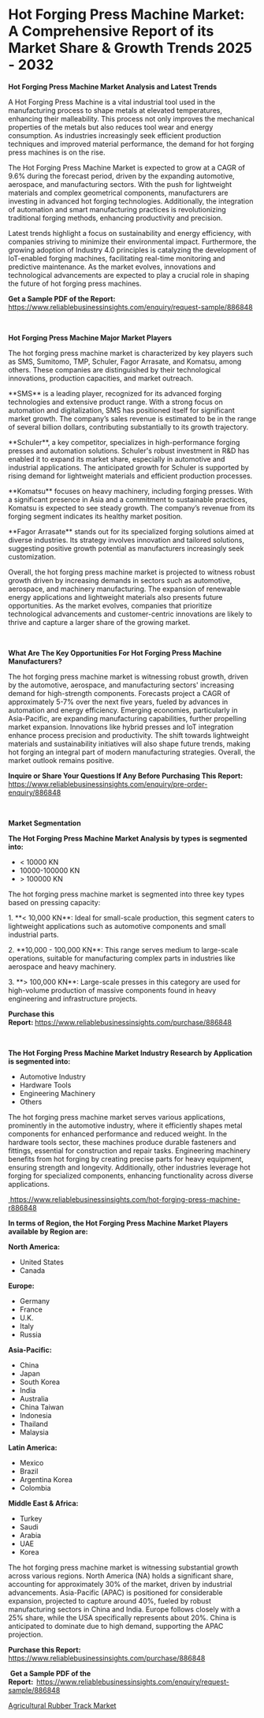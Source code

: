 <p><h1>Hot Forging Press Machine Market: A Comprehensive Report of its Market Share & Growth Trends 2025 - 2032</h1></p><p><strong>Hot Forging Press Machine Market Analysis and Latest Trends</strong></p>
<p><p>A Hot Forging Press Machine is a vital industrial tool used in the manufacturing process to shape metals at elevated temperatures, enhancing their malleability. This process not only improves the mechanical properties of the metals but also reduces tool wear and energy consumption. As industries increasingly seek efficient production techniques and improved material performance, the demand for hot forging press machines is on the rise.</p><p>The Hot Forging Press Machine Market is expected to grow at a CAGR of 9.6% during the forecast period, driven by the expanding automotive, aerospace, and manufacturing sectors. With the push for lightweight materials and complex geometrical components, manufacturers are investing in advanced hot forging technologies. Additionally, the integration of automation and smart manufacturing practices is revolutionizing traditional forging methods, enhancing productivity and precision.</p><p>Latest trends highlight a focus on sustainability and energy efficiency, with companies striving to minimize their environmental impact. Furthermore, the growing adoption of Industry 4.0 principles is catalyzing the development of IoT-enabled forging machines, facilitating real-time monitoring and predictive maintenance. As the market evolves, innovations and technological advancements are expected to play a crucial role in shaping the future of hot forging press machines.</p></p>
<p><strong>Get a Sample PDF of the Report:&nbsp;</strong> <a href="https://www.reliablebusinessinsights.com/enquiry/request-sample/886848?utm_campaign=2735&utm_medium=2&utm_source=Github&utm_content=ia&utm_term=08042025&utm_id=hot-forging-press-machine">https://www.reliablebusinessinsights.com/enquiry/request-sample/886848</a></p>
<p>&nbsp;</p>
<p><strong>Hot Forging Press Machine Major Market Players</strong></p>
<p><p>The hot forging press machine market is characterized by key players such as SMS, Sumitomo, TMP, Schuler, Fagor Arrasate, and Komatsu, among others. These companies are distinguished by their technological innovations, production capacities, and market outreach.</p><p>**SMS** is a leading player, recognized for its advanced forging technologies and extensive product range. With a strong focus on automation and digitalization, SMS has positioned itself for significant market growth. The company’s sales revenue is estimated to be in the range of several billion dollars, contributing substantially to its growth trajectory.</p><p>**Schuler**, a key competitor, specializes in high-performance forging presses and automation solutions. Schuler's robust investment in R&D has enabled it to expand its market share, especially in automotive and industrial applications. The anticipated growth for Schuler is supported by rising demand for lightweight materials and efficient production processes.</p><p>**Komatsu** focuses on heavy machinery, including forging presses. With a significant presence in Asia and a commitment to sustainable practices, Komatsu is expected to see steady growth. The company’s revenue from its forging segment indicates its healthy market position.</p><p>**Fagor Arrasate** stands out for its specialized forging solutions aimed at diverse industries. Its strategy involves innovation and tailored solutions, suggesting positive growth potential as manufacturers increasingly seek customization.</p><p>Overall, the hot forging press machine market is projected to witness robust growth driven by increasing demands in sectors such as automotive, aerospace, and machinery manufacturing. The expansion of renewable energy applications and lightweight materials also presents future opportunities. As the market evolves, companies that prioritize technological advancements and customer-centric innovations are likely to thrive and capture a larger share of the growing market.</p></p>
<p>&nbsp;</p>
<p><strong>What Are The Key Opportunities For Hot Forging Press Machine Manufacturers?</strong></p>
<p><p>The hot forging press machine market is witnessing robust growth, driven by the automotive, aerospace, and manufacturing sectors' increasing demand for high-strength components. Forecasts project a CAGR of approximately 5-7% over the next five years, fueled by advances in automation and energy efficiency. Emerging economies, particularly in Asia-Pacific, are expanding manufacturing capabilities, further propelling market expansion. Innovations like hybrid presses and IoT integration enhance process precision and productivity. The shift towards lightweight materials and sustainability initiatives will also shape future trends, making hot forging an integral part of modern manufacturing strategies. Overall, the market outlook remains positive.</p></p>
<p><strong>Inquire or Share Your Questions If Any Before Purchasing This Report:</strong> <a href="https://www.reliablebusinessinsights.com/enquiry/pre-order-enquiry/886848?utm_campaign=2735&utm_medium=2&utm_source=Github&utm_content=ia&utm_term=08042025&utm_id=hot-forging-press-machine">https://www.reliablebusinessinsights.com/enquiry/pre-order-enquiry/886848</a></p>
<p>&nbsp;</p>
<p><strong>Market Segmentation</strong></p>
<p><strong>The Hot Forging Press Machine Market Analysis by types is segmented into:</strong></p>
<p><ul><li>< 10000 KN</li><li>10000-100000 KN</li><li>> 100000 KN</li></ul></p>
<p><p>The hot forging press machine market is segmented into three key types based on pressing capacity: </p><p>1. **< 10,000 KN**: Ideal for small-scale production, this segment caters to lightweight applications such as automotive components and small industrial parts.</p><p>  </p><p>2. **10,000 - 100,000 KN**: This range serves medium to large-scale operations, suitable for manufacturing complex parts in industries like aerospace and heavy machinery.</p><p>3. **> 100,000 KN**: Large-scale presses in this category are used for high-volume production of massive components found in heavy engineering and infrastructure projects.</p></p>
<p><strong>Purchase this Report:&nbsp;</strong><a href="https://www.reliablebusinessinsights.com/purchase/886848?utm_campaign=2735&utm_medium=2&utm_source=Github&utm_content=ia&utm_term=08042025&utm_id=hot-forging-press-machine">https://www.reliablebusinessinsights.com/purchase/886848</a></p>
<p>&nbsp;</p>
<p><strong>The Hot Forging Press Machine Market Industry Research by Application is segmented into:</strong></p>
<p><ul><li>Automotive Industry</li><li>Hardware Tools</li><li>Engineering Machinery</li><li>Others</li></ul></p>
<p><p>The hot forging press machine market serves various applications, prominently in the automotive industry, where it efficiently shapes metal components for enhanced performance and reduced weight. In the hardware tools sector, these machines produce durable fasteners and fittings, essential for construction and repair tasks. Engineering machinery benefits from hot forging by creating precise parts for heavy equipment, ensuring strength and longevity. Additionally, other industries leverage hot forging for specialized components, enhancing functionality across diverse applications.</p></p>
<p><a href="https://www.reliablebusinessinsights.com/hot-forging-press-machine-r886848?utm_campaign=2735&utm_medium=2&utm_source=Github&utm_content=ia&utm_term=08042025&utm_id=hot-forging-press-machine">&nbsp;https://www.reliablebusinessinsights.com/hot-forging-press-machine-r886848</a></p>
<p><strong>In terms of Region, the Hot Forging Press Machine Market Players available by Region are:</strong></p>
<p>
    <p> <strong> North America: </strong>
        <ul>
            <li>United States</li>
            <li>Canada</li>
        </ul>
        </p> 
    <p> <strong> Europe: </strong>
        <ul>
            <li>Germany</li>
            <li>France</li>
            <li>U.K.</li>
            <li>Italy</li>
            <li>Russia</li>
        </ul>
        </p> 
    <p> <strong> Asia-Pacific: </strong>
        <ul>
            <li>China</li>
            <li>Japan</li>
            <li>South Korea</li>
            <li>India</li>
            <li>Australia</li>
            <li>China Taiwan</li>
            <li>Indonesia</li>
            <li>Thailand</li>
            <li>Malaysia</li>
        </ul>
        </p> 
    <p> <strong> Latin America: </strong>
        <ul>
            <li>Mexico</li>
            <li>Brazil</li>
            <li>Argentina Korea</li>
            <li>Colombia</li>
        </ul>
        </p> 
    <p> <strong> Middle East & Africa: </strong>
        <ul>
            <li>Turkey</li>
            <li>Saudi</li>
            <li>Arabia</li>
            <li>UAE</li>
            <li>Korea</li>
        </ul>
    </p>
    </p>
<p><p>The hot forging press machine market is witnessing substantial growth across various regions. North America (NA) holds a significant share, accounting for approximately 30% of the market, driven by industrial advancements. Asia-Pacific (APAC) is positioned for considerable expansion, projected to capture around 40%, fueled by robust manufacturing sectors in China and India. Europe follows closely with a 25% share, while the USA specifically represents about 20%. China is anticipated to dominate due to high demand, supporting the APAC projection.</p></p>
<p><strong>Purchase this Report: </strong><a href="https://www.reliablebusinessinsights.com/purchase/886848?utm_campaign=2735&utm_medium=2&utm_source=Github&utm_content=ia&utm_term=08042025&utm_id=hot-forging-press-machine">https://www.reliablebusinessinsights.com/purchase/886848</a></p>
<p>&nbsp;<strong>Get a Sample PDF of the Report:&nbsp;&nbsp;</strong><a href="https://www.reliablebusinessinsights.com/enquiry/request-sample/886848?utm_campaign=2735&utm_medium=2&utm_source=Github&utm_content=ia&utm_term=08042025&utm_id=hot-forging-press-machine">https://www.reliablebusinessinsights.com/enquiry/request-sample/886848</a></p>
<p><strong></strong></p>
<p><p><a href="https://github.com/omduthkevork/Market-Research-Report-List-1/blob/main/agricultural-rubber-track-market.md?utm_campaign=2735&utm_medium=2&utm_source=Github&utm_content=ia&utm_term=08042025&utm_id=hot-forging-press-machine">Agricultural Rubber Track Market</a></p></p>